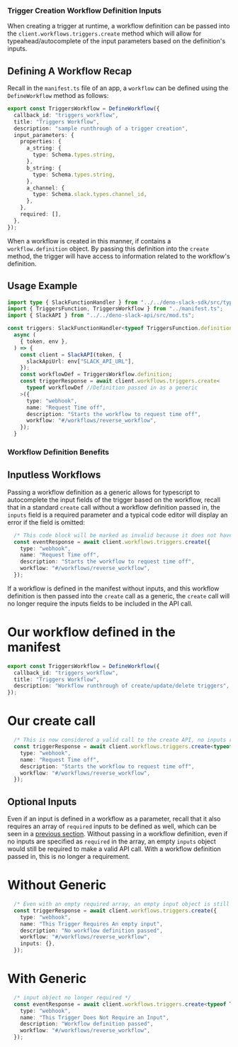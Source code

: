 ### Trigger Creation Workflow Definition Inputs

When creating a trigger at runtime, a workflow definition can be passed into the `client.workflows.triggers.create` method which will allow for typeahead/autocomplete of the input parameters based on the definition's inputs. 

## Defining A Workflow Recap

Recall in the `manifest.ts` file of an app, a `workflow` can be defined using the `DefineWorkflow` method as follows:

```ts
export const TriggersWorkflow = DefineWorkflow({
  callback_id: "triggers_workflow",
  title: "Triggers Workflow",
  description: "sample runthrough of a trigger creation",
  input_parameters: {
    properties: {
      a_string: {
        type: Schema.types.string,
      },
      b_string: {
        type: Schema.types.string,
      },
      a_channel: {
        type: Schema.slack.types.channel_id,
      },
    },
    required: [],
  },
});
```

When a workflow is created in this manner, if contains a `workflow.definition` object. By passing this definition into the `create` method, the trigger will have access to information related to the workflow's definition.

## Usage Example 

```ts
import type { SlackFunctionHandler } from "../../deno-slack-sdk/src/types.ts";
import { TriggersFunction, TriggersWorkflow } from "../manifest.ts";
import { SlackAPI } from "../../deno-slack-api/src/mod.ts";

const triggers: SlackFunctionHandler<typeof TriggersFunction.definition> = 
  async (
    { token, env },
  ) => {
    const client = SlackAPI(token, {
      slackApiUrl: env["SLACK_API_URL"],
    });
    const workflowDef = TriggersWorkflow.definition;
    const triggerResponse = await client.workflows.triggers.create<
      typeof workflowDef //Definition passed in as a generic
    >({
      type: "webhook",
      name: "Request Time off",
      description: "Starts the workflow to request time off",
      workflow: "#/workflows/reverse_workflow",
    });
  }
```

### Workflow Definition Benefits

## Inputless Workflows

Passing a workflow definition as a generic allows for typescript to autocomplete the input fields of the trigger based on the workflow, recall that in a standard `create` call without a workflow definition passed in, the `inputs` field is a required parameter and a typical code editor will display an error if the field is omitted:

```ts
  /* This code block will be marked as invalid because it does not have an "inputs" parameter */
  const eventResponse = await client.workflows.triggers.create({
    type: "webhook",
    name: "Request Time off",
    description: "Starts the workflow to request time off",
    workflow: "#/workflows/reverse_workflow",
  });
```

If a workflow is defined in the manifest without inputs, and this workflow definition is then passed into the `create` call as a generic, the `create` call will no longer require the inputs fields to be included in the API call.

# Our workflow defined in the manifest
```ts
export const TriggersWorkflow = DefineWorkflow({
  callback_id: "triggers_workflow",
  title: "Triggers Workflow",
  description: "Workflow runthrough of create/update/delete triggers",
});
```

# Our create call

```ts
  /* This is now considered a valid call to the create API, no inputs required */
  const triggerResponse = await client.workflows.triggers.create<typeof TriggersWorkflow.definition>({
    type: "webhook",
    name: "Request Time off",
    description: "Starts the workflow to request time off",
    workflow: "#/workflows/reverse_workflow",
  });
```

## Optional Inputs

Even if an input is defined in a workflow as a parameter, recall that it also requires an array of `required` inputs to be defined as well, which can be seen in a [previous section](#defining-a-workflow-recap).
Without passing in a workflow definition, even if no inputs are specified as `required` in the array, an empty `inputs` object would still be required to make a valid API call. With a workflow definition passed in, this is no longer a requirement.

# Without Generic
```ts
  /* Even with an empty required array, an empty input object is still required  */
  const triggerResponse = await client.workflows.triggers.create({
    type: "webhook",
    name: "This Trigger Requires An empty input",
    description: "No workflow definition passed",
    workflow: "#/workflows/reverse_workflow",
    inputs: {},
  });
```

# With Generic
```ts
  /* input object no longer required */
  const eventResponse = await client.workflows.triggers.create<typeof TriggerWorkflow.definition>({
    type: "webhook",
    name: "This Trigger Does Not Require an Input",
    description: "Workflow definition passed",
    workflow: "#/workflows/reverse_workflow",
  });
```
